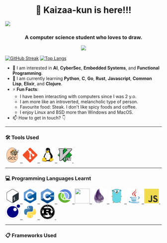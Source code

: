 <h1 align="center"> 
   👋️ Kaizaa-kun is here!!! 
</h1>

<img src="https://github.com/kaizaadesuka/kaizaadesuka/blob/main/20230324_banner.png">

<h3 align="center">
   A computer science student who loves to draw.
</h3>

<p align="center">
  <img src="https://komarev.com/ghpvc/?username=kaizaadesuka">
</p>

[![GitHub Streak](http://github-readme-streak-stats.herokuapp.com?user=kaizaadesuka&theme=dark&background=000000)](https://git.io/streak-stats)
[![Top Langs](https://github-readme-stats.vercel.app/api/top-langs/?username=kaizaadesuka&layout=compact&theme=vision-friendly-dark)](https://github.com/anuraghazra/github-readme-stats)


- 👀 I am interested in **AI**, **CyberSec**, **Embedded Systems**, and **Functional Programming**.
- 🌱️ I am currently learning **Python**, **C**, **Go**, **Rust**, **Javascript**, **Common Lisp**, **Elixir**, and **Clojure**.
- ⚡️ **Fun Facts**:
   - I have been interacting with computers since I was 2 y.o.
   - I am more like an introverted, melancholic type of person.
   - Favourite food: Steak. I don't like spicy foods and coffee.
   - I enjoy Linux and BSD more than Windows and MacOS. 
- 📫️ How to get in touch? 👇️


---
### 🛠️ Tools Used
<div>
  <a href="https://gcc.gnu.org/">
    <img src="https://github.com/devicons/devicon/blob/master/icons/gcc/gcc-original.svg" width="48" height="48"/>&nbsp;
  </a>
  <a href="https://git-scm.com/">
    <img src="https://github.com/devicons/devicon/blob/master/icons/git/git-original.svg" width="48" height="48"/>&nbsp;
  </a>
  <a href="https://www.linux.org/">
    <img src="https://github.com/devicons/devicon/blob/master/icons/linux/linux-original.svg" width="48" height="48"/>&nbsp;
  </a>
  <a href="https://www.vim.org/">
    <img src="https://github.com/devicons/devicon/blob/master/icons/vim/vim-original.svg" width="48" height="48"/>&nbsp;
  </a>
</div>

---
### 💻️ Programming Languages Learnt
<div>
  <a href="https://www.gnu.org/software/bash/">
    <img src="https://github.com/devicons/devicon/blob/master/icons/bash/bash-original.svg" width="48" height="48"/>&nbsp;
  </a>
  <a href="https://www.open-std.org/jtc1/sc22/wg14/">
    <img src="https://github.com/devicons/devicon/blob/master/icons/c/c-original.svg" width="48" height="48"/>&nbsp;
  </a>
  <a href="https://cplusplus.com/">
    <img src="https://github.com/devicons/devicon/blob/master/icons/cplusplus/cplusplus-original.svg" width="48" height="48"/>&nbsp;
  </a>
  <a href="https://clojure.org/">
    <img src="https://github.com/devicons/devicon/blob/master/icons/clojure/clojure-original.svg" width="48" height="48"/>&nbsp;
  </a>
  <a href="https://common-lisp.net/">
    <img src="https://upload.wikimedia.org/wikipedia/commons/4/48/Lisp_logo.svg" width="48" height="48"/>&nbsp;
  </a>
  <a href="https://elixir-lang.org/">
    <img src="https://github.com/devicons/devicon/blob/master/icons/elixir/elixir-original.svg" width="48" height="48"/>&nbsp;
  </a>
  <a href="https://go.dev/">
    <img src="https://github.com/devicons/devicon/blob/master/icons/go/go-original.svg" width="48" height="48"/>&nbsp;
  </a>
  <a href="https://www.oracle.com/java/">
    <img src="https://github.com/devicons/devicon/blob/master/icons/java/java-original.svg" width="48" height="48"/>&nbsp;
  </a>
  <a href="https://www.javascript.com/">
    <img src="https://github.com/devicons/devicon/blob/master/icons/javascript/javascript-original.svg" width="48" height="48"/>&nbsp;
  </a>
  <a href="https://www.lua.org/">
    <img src="https://github.com/devicons/devicon/blob/master/icons/lua/lua-original.svg" width="48" height="48"/>&nbsp;
  </a>
  <a href="https://www.python.org/">
    <img src="https://github.com/devicons/devicon/blob/master/icons/python/python-original.svg" width="48" height="48"/>&nbsp;
  </a>
  <a href="https://www.rust-lang.org/">
    <img src="https://github.com/devicons/devicon/blob/master/icons/rust/rust-plain.svg" width="48" height="48"/>&nbsp;
  </a>
</div>

---
### 📋️ Frameworks Used
